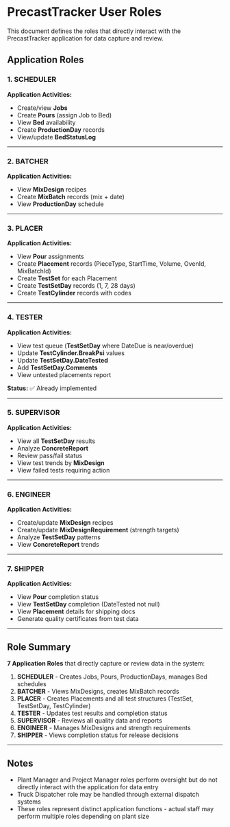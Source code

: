 # PrecastTracker User Roles

This document defines the roles that directly interact with the PrecastTracker application for data capture and review.

## Application Roles

### 1. **SCHEDULER**
**Application Activities:**
- Create/view **Jobs**
- Create **Pours** (assign Job to Bed)
- View **Bed** availability
- Create **ProductionDay** records
- View/update **BedStatusLog**

---

### 2. **BATCHER**
**Application Activities:**
- View **MixDesign** recipes
- Create **MixBatch** records (mix + date)
- View **ProductionDay** schedule

---

### 3. **PLACER**
**Application Activities:**
- View **Pour** assignments
- Create **Placement** records (PieceType, StartTime, Volume, OvenId, MixBatchId)
- Create **TestSet** for each Placement
- Create **TestSetDay** records (1, 7, 28 days)
- Create **TestCylinder** records with codes

---

### 4. **TESTER**
**Application Activities:**
- View test queue (**TestSetDay** where DateDue is near/overdue)
- Update **TestCylinder.BreakPsi** values
- Update **TestSetDay.DateTested**
- Add **TestSetDay.Comments**
- View untested placements report

**Status:** ✅ Already implemented

---

### 5. **SUPERVISOR**
**Application Activities:**
- View all **TestSetDay** results
- Analyze **ConcreteReport**
- Review pass/fail status
- View test trends by **MixDesign**
- View failed tests requiring action

---

### 6. **ENGINEER**
**Application Activities:**
- Create/update **MixDesign** recipes
- Create/update **MixDesignRequirement** (strength targets)
- Analyze **TestSetDay** patterns
- View **ConcreteReport** trends

---

### 7. **SHIPPER**
**Application Activities:**
- View **Pour** completion status
- View **TestSetDay** completion (DateTested not null)
- View **Placement** details for shipping docs
- Generate quality certificates from test data

---

## Role Summary

**7 Application Roles** that directly capture or review data in the system:

1. **SCHEDULER** - Creates Jobs, Pours, ProductionDays, manages Bed schedules
2. **BATCHER** - Views MixDesigns, creates MixBatch records
3. **PLACER** - Creates Placements and all test structures (TestSet, TestSetDay, TestCylinder)
4. **TESTER** - Updates test results and completion status
5. **SUPERVISOR** - Reviews all quality data and reports
6. **ENGINEER** - Manages MixDesigns and strength requirements
7. **SHIPPER** - Views completion status for release decisions

---

## Notes

- Plant Manager and Project Manager roles perform oversight but do not directly interact with the application for data entry
- Truck Dispatcher role may be handled through external dispatch systems
- These roles represent distinct application functions - actual staff may perform multiple roles depending on plant size
